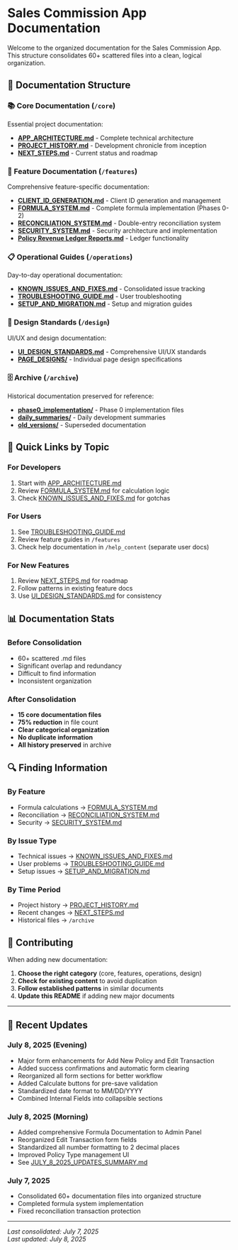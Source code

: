 # Sales Commission App Documentation

Welcome to the organized documentation for the Sales Commission App. This structure consolidates 60+ scattered files into a clean, logical organization.

## 📁 Documentation Structure

### 📚 Core Documentation (`/core`)
Essential project documentation:
- **[APP_ARCHITECTURE.md](core/APP_ARCHITECTURE.md)** - Complete technical architecture
- **[PROJECT_HISTORY.md](core/PROJECT_HISTORY.md)** - Development chronicle from inception
- **[NEXT_STEPS.md](core/NEXT_STEPS.md)** - Current status and roadmap

### 🔧 Feature Documentation (`/features`)
Comprehensive feature-specific documentation:
- **[CLIENT_ID_GENERATION.md](features/CLIENT_ID_GENERATION.md)** - Client ID generation and management
- **[FORMULA_SYSTEM.md](features/FORMULA_SYSTEM.md)** - Complete formula implementation (Phases 0-2)
- **[RECONCILIATION_SYSTEM.md](features/RECONCILIATION_SYSTEM.md)** - Double-entry reconciliation system
- **[SECURITY_SYSTEM.md](features/SECURITY_SYSTEM.md)** - Security architecture and implementation
- **[Policy Revenue Ledger Reports.md](features/Policy%20Revenue%20Ledger%20Reports.md)** - Ledger functionality

### 📋 Operational Guides (`/operations`)
Day-to-day operational documentation:
- **[KNOWN_ISSUES_AND_FIXES.md](operations/KNOWN_ISSUES_AND_FIXES.md)** - Consolidated issue tracking
- **[TROUBLESHOOTING_GUIDE.md](operations/TROUBLESHOOTING_GUIDE.md)** - User troubleshooting
- **[SETUP_AND_MIGRATION.md](operations/SETUP_AND_MIGRATION.md)** - Setup and migration guides

### 🎨 Design Standards (`/design`)
UI/UX and design documentation:
- **[UI_DESIGN_STANDARDS.md](design/UI_DESIGN_STANDARDS.md)** - Comprehensive UI/UX standards
- **[PAGE_DESIGNS/](design/PAGE_DESIGNS/)** - Individual page design specifications

### 🗄️ Archive (`/archive`)
Historical documentation preserved for reference:
- **[phase0_implementation/](archive/phase0_implementation/)** - Phase 0 implementation files
- **[daily_summaries/](archive/daily_summaries/)** - Daily development summaries
- **[old_versions/](archive/old_versions/)** - Superseded documentation

## 🎯 Quick Links by Topic

### For Developers
1. Start with [APP_ARCHITECTURE.md](core/APP_ARCHITECTURE.md)
2. Review [FORMULA_SYSTEM.md](features/FORMULA_SYSTEM.md) for calculation logic
3. Check [KNOWN_ISSUES_AND_FIXES.md](operations/KNOWN_ISSUES_AND_FIXES.md) for gotchas

### For Users
1. See [TROUBLESHOOTING_GUIDE.md](operations/TROUBLESHOOTING_GUIDE.md)
2. Review feature guides in `/features`
3. Check help documentation in `/help_content` (separate user docs)

### For New Features
1. Review [NEXT_STEPS.md](core/NEXT_STEPS.md) for roadmap
2. Follow patterns in existing feature docs
3. Use [UI_DESIGN_STANDARDS.md](design/UI_DESIGN_STANDARDS.md) for consistency

## 📊 Documentation Stats

### Before Consolidation
- 60+ scattered .md files
- Significant overlap and redundancy
- Difficult to find information
- Inconsistent organization

### After Consolidation
- **15 core documentation files**
- **75% reduction** in file count
- **Clear categorical organization**
- **No duplicate information**
- **All history preserved** in archive

## 🔍 Finding Information

### By Feature
- Formula calculations → [FORMULA_SYSTEM.md](features/FORMULA_SYSTEM.md)
- Reconciliation → [RECONCILIATION_SYSTEM.md](features/RECONCILIATION_SYSTEM.md)
- Security → [SECURITY_SYSTEM.md](features/SECURITY_SYSTEM.md)

### By Issue Type
- Technical issues → [KNOWN_ISSUES_AND_FIXES.md](operations/KNOWN_ISSUES_AND_FIXES.md)
- User problems → [TROUBLESHOOTING_GUIDE.md](operations/TROUBLESHOOTING_GUIDE.md)
- Setup issues → [SETUP_AND_MIGRATION.md](operations/SETUP_AND_MIGRATION.md)

### By Time Period
- Project history → [PROJECT_HISTORY.md](core/PROJECT_HISTORY.md)
- Recent changes → [NEXT_STEPS.md](core/NEXT_STEPS.md)
- Historical files → `/archive`

## 📝 Contributing

When adding new documentation:
1. **Choose the right category** (core, features, operations, design)
2. **Check for existing content** to avoid duplication
3. **Follow established patterns** in similar documents
4. **Update this README** if adding new major documents

---

## 📅 Recent Updates

### July 8, 2025 (Evening)
- Major form enhancements for Add New Policy and Edit Transaction
- Added success confirmations and automatic form clearing
- Reorganized all form sections for better workflow
- Added Calculate buttons for pre-save validation
- Standardized date format to MM/DD/YYYY
- Combined Internal Fields into collapsible sections

### July 8, 2025 (Morning)
- Added comprehensive Formula Documentation to Admin Panel
- Reorganized Edit Transaction form fields
- Standardized all number formatting to 2 decimal places
- Improved Policy Type management UI
- See [JULY_8_2025_UPDATES_SUMMARY.md](archive/daily_summaries/JULY_8_2025_UPDATES_SUMMARY.md)

### July 7, 2025
- Consolidated 60+ documentation files into organized structure
- Completed formula system implementation
- Fixed reconciliation transaction protection

---

*Last consolidated: July 7, 2025*  
*Last updated: July 8, 2025*